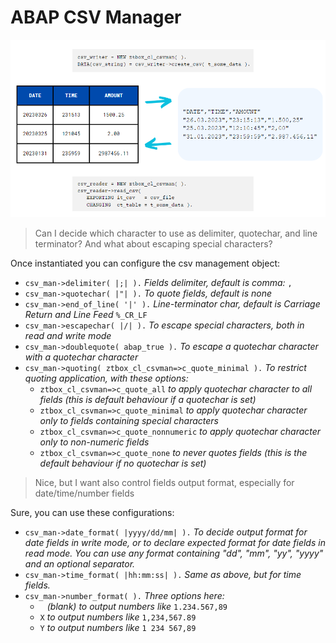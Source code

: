 # ABAP CSV Manager

![Example](CSV_Example.png)

> Can I decide which character to use as delimiter, quotechar, and line terminator? And what about escaping special characters?

Once instantiated you can configure the csv management object:
- `csv_man->delimiter( |;| ).`  *Fields delimiter, default is comma:* `,`
- `csv_man->quotechar( |"| ).`  *To quote fields, default is none*
- `csv_man->end_of_line( '|' ).` *Line-terminator char, default is Carriage Return and Line Feed* `%_CR_LF`
- `csv_man->escapechar( |/| ).` *To escape special characters, both in read and write mode*
- `csv_man->doublequote( abap_true ).` *To escape a quotechar character with a quotechar character*
- `csv_man->quoting( ztbox_cl_csvman=>c_quote_minimal ).` *To restrict quoting application, with these options:*
  - `ztbox_cl_csvman=>c_quote_all` *to apply quotechar character to all fields (this is default behaviour if a quotechar is set)*
  - `ztbox_cl_csvman=>c_quote_minimal` *to apply quotechar character only to fields containing special characters*
  - `ztbox_cl_csvman=>c_quote_nonnumeric` *to apply quotechar character only to non-numeric fields*
  - `ztbox_cl_csvman=>c_quote_none` *to never quotes fields (this is the default behaviour if no quotechar is set)*

> Nice, but I want also control fields output format, especially for date/time/number fields

Sure, you can use these configurations:
- `csv_man->date_format( |yyyy/dd/mm| ).` *To decide output format for date fields in write mode, or to declare expected format for date fields in read mode. You can use any format containing "dd", "mm", "yy", "yyyy" and an optional separator.*
- `csv_man->time_format( |hh:mm:ss| ).` *Same as above, but for time fields.*
- `csv_man->number_format( ).` *Three options here:*
  - ` ` *(blank) to output numbers like* `1.234.567,89`
  - `X` *to output numbers like* `1,234,567.89`
  - `Y` *to output numbers like* `1 234 567,89`
